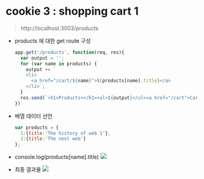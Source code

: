 # cookie 3 : shopping cart 1

> http://localhost:3003/products

- products 에 대한 get route 구성

  ```js
  app.get('/products', function(req, res){
    var output = '';
    for (var name in products) {
      output += `
      <li>
        <a href="/cart/${name}">${products[name].title}</a>
      </li>`;
    }
    res.send(`<h1>Products></h1><ul>${output}</ul><a href="/cart">Cart</a>`);
  })
  ```

- 배열 데이터 선언

  ```js
  var products = {
    1:{title:'The history of web 1'},
    2:{title:'The next web'}
  };
  ```

- console.log(products[name].title)
  ![](https://github.com/antaehyeon/WinterVacation_Project/blob/master/Image/%EC%8A%A4%ED%81%AC%EB%A6%B0%EC%83%B7%202018-01-07%20%EC%98%A4%ED%9B%84%201.09.10.png)

- 최종 결과물
  ![](https://github.com/antaehyeon/WinterVacation_Project/blob/master/Image/%EC%8A%A4%ED%81%AC%EB%A6%B0%EC%83%B7%202018-01-07%20%EC%98%A4%ED%9B%84%201.11.32.png)


